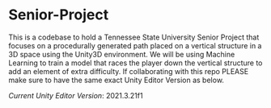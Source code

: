 # Senior-Project
This is a codebase to hold a Tennessee State University Senior Project that focuses on a procedurally generated path placed on a vertical structure in a 3D space using the Unity3D environment. We will be using Machine Learning to train a model that races the player down the vertical structure to add an element of extra difficulty. If collaborating with this repo PLEASE make sure to have the same exact Unity Editor Version as below.

*Current Unity Editor Version*: 2021.3.21f1
